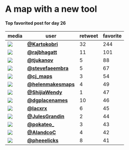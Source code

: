 # A map with a new tool

#### Top favorited post for day 26
| media                                                                                        | user                                                                            |   retweet |   favorite |
|----------------------------------------------------------------------------------------------|---------------------------------------------------------------------------------|-----------|------------|
| ![](http://pbs.twimg.com/media/EnuvwMWW4Ace5uo.jpg)                                          | **[@Kartokobri](https://twitter.com/twitter/statuses/1331851389765644288)**     |        32 |        244 |
| ![](http://pbs.twimg.com/media/Enw2s96VkAAUzmd.jpg)                                          | **[@rajbhagatt](https://twitter.com/twitter/statuses/1331999770555027458)**     |        11 |        101 |
| ![](http://pbs.twimg.com/media/Enur3xDW8AE9iWP.png)                                          | **[@tjukanov](https://twitter.com/twitter/statuses/1331847525112946690)**       |         5 |         88 |
| ![](http://pbs.twimg.com/media/Env916gXUAA-Ps1.jpg)                                          | **[@stevefaeembra](https://twitter.com/twitter/statuses/1331937702053285889)**  |         5 |         67 |
| ![](http://pbs.twimg.com/media/EnvvGFsXEAM71IF.png)                                          | **[@cj_maps](https://twitter.com/twitter/statuses/1331921039698300928)**        |         3 |         54 |
| ![](http://pbs.twimg.com/media/EnxFEOAWEAg-CAZ.jpg)                                          | **[@helenmakesmaps](https://twitter.com/twitter/statuses/1332016430804504578)** |         4 |         49 |
| ![](http://pbs.twimg.com/media/Ent_vJLVgAAVh8C.jpg)                                          | **[@ShijiaWendy](https://twitter.com/twitter/statuses/1331799930407591936)**    |         1 |         47 |
| ![](http://pbs.twimg.com/media/EntI25_XIAIXeOk.jpg)                                          | **[@dgplacenames](https://twitter.com/twitter/statuses/1331862755759022082)**   |        10 |         46 |
| ![](http://pbs.twimg.com/media/EnuoJcOXYAg-ahu.png)                                          | **[@lacxrx](https://twitter.com/twitter/statuses/1331844193011036162)**         |         6 |         45 |
| ![](http://pbs.twimg.com/media/EnvFuXVWMAAc_t5.jpg)                                          | **[@JulesGrandin](https://twitter.com/twitter/statuses/1331875609778266112)**   |         2 |         44 |
| ![](http://pbs.twimg.com/media/Enn0uH2XEAEkK-j.jpg)                                          | **[@pokateo_](https://twitter.com/twitter/statuses/1331973232849612801)**       |         3 |         43 |
| ![](http://pbs.twimg.com/media/EnvBwsDXEAEzwm_.jpg)                                          | **[@AlandcoC](https://twitter.com/twitter/statuses/1331871196607098881)**       |         4 |         42 |
| ![](http://pbs.twimg.com/ext_tw_video_thumb/1331906504874749952/pu/img/BzCbqabYSa-U6G5L.jpg) | **[@pheeelicks](https://twitter.com/twitter/statuses/1331943735144439809)**     |         8 |         41 |
 
